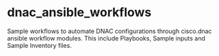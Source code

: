 # dnac_ansible_workflows
Sample workflows to automate DNAC configurations through cisco.dnac ansible workflow modules. This include Playbooks, Sample inputs and Sample Inventory files.
